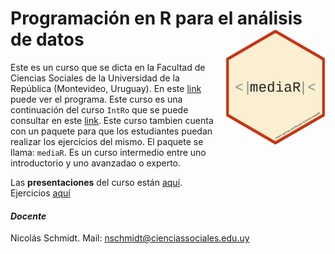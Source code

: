 
<!-- README.md is generated from README.Rmd. Please edit that file -->

# Programación en R para el análisis de datos <img src="man/figures/logo_mediaR.png" style="margin-left:10px;margin-bottom:5px;" width="160" align="right"></a>

Este es un curso que se dicta en la Facultad de Ciencias Sociales de la
Universidad de la República (Montevideo, Uruguay). En este
[link](https://github.com/Nicolas-Schmidt/mediaR/blob/master/man/Ejercicios/Programas_mediaR.pdf)
puede ver el programa. Este curso es una continuación del curso `IntRo`
que se puede consultar en este
[link](https://github.com/Nicolas-Schmidt/IntRo/). Este curso tambien
cuenta con un paquete para que los estudiantes puedan realizar los
ejercicios del mismo. El paquete se llama: `mediaR`. Es un curso
intermedio entre uno introductorio y uno avanzadao o experto.

Las **presentaciones** del curso están
[aquí](https://github.com/Nicolas-Schmidt/mediaR/tree/master/man/Presentaciones).<br />
Ejercicios
[aquí](https://github.com/Nicolas-Schmidt/mediaR/tree/master/man/Presentaciones/codigo)

#### *_Docente_*

Nicolás Schmidt. Mail: <nschmidt@cienciassociales.edu.uy>

